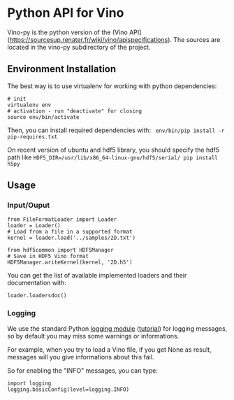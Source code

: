 Python API for Vino
===================

Vino-py is the python version of the (Vino API](https://sourcesup.renater.fr/wiki/vino/apispecifications). The sources are located in the vino-py subdirectory of the project.

Environment Installation
------------------------

The best way is to use virtualenv for working with python dependencies:
```
# init
virtualenv env
# activation - run "deactivate" for closing
source env/bin/activate
```

Then, you can install required dependencies with:
` env/bin/pip install -r pip-requires.txt`

On recent version of ubuntu and hdf5 library, you should specify the hdf5 path like `HDF5_DIR=/usr/lib/x86_64-linux-gnu/hdf5/serial/ pip install h5py`

Usage
-----

### Input/Ouput

```
from FileFormatLoader import Loader
loader = Loader()
# Load from a file in a supported format
kernel = loader.load('../samples/2D.txt')

from hdf5common import HDF5Manager
# Save in HDF5 Vino format
HDF5Manager.writeKernel(kernel, '2D.h5')
```

You can get the list of available implemented loaders and their documentation with:
```
loader.loadersdoc()
```

### Logging

We use the standard Python [logging module](https://docs.python.org/2/library/logging.html) ([tutorial](https://fangpenlin.com/posts/2012/08/26/good-logging-practice-in-python/)) for logging messages, so by default you may miss some warnings or informations.

For example, when you try to load a Vino file, if you get None as result, messages will
you give informations about this fail.

So for enabling the "INFO" messages, you can type:
```
import logging
logging.basicConfig(level=logging.INFO)
```

